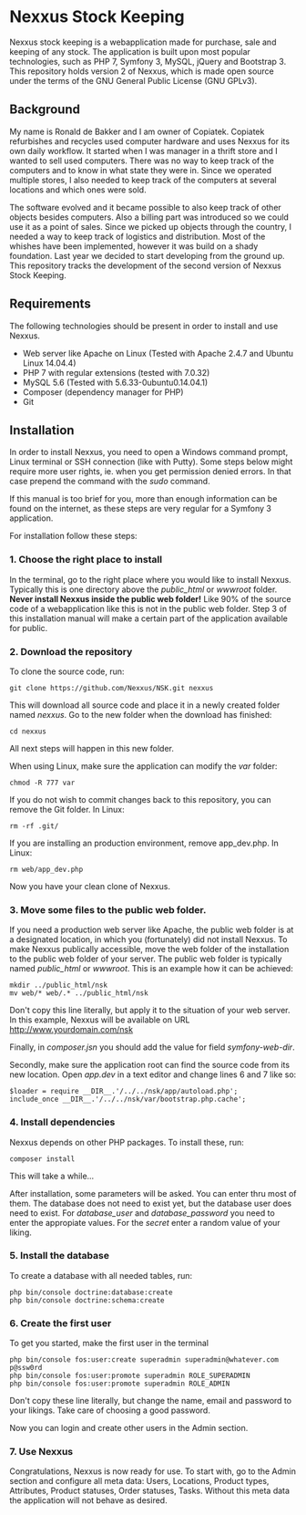 # Nexxus Stock Keeping

Nexxus stock keeping is a webapplication made for purchase, sale and keeping of any stock. The application is built upon most popular technologies, such as PHP 7, Symfony 3, MySQL, jQuery and Bootstrap 3. This repository holds version 2 of Nexxus, which is made open source under the terms of the GNU General Public License (GNU GPLv3). 

## Background

My name is Ronald de Bakker and I am owner of Copiatek. Copiatek refurbishes and recycles used computer hardware and uses Nexxus for its own daily workflow. It started when I was manager in a thrift store and I wanted to sell used computers. There was no way to keep track of the computers and to know in what state they were in. Since we operated multiple stores, I also needed to keep track of the computers at several locations and which ones were sold.

The software evolved and it became possible to also keep track of other objects besides computers. Also a billing part was introduced so we could use it as a point of sales. Since we picked up objects through the country, I needed a way to keep track of logistics and distribution. Most of the whishes have been implemented, however it was build on a shady foundation. Last year we decided to start developing from the ground up. This repository tracks the development of the second version of Nexxus Stock Keeping.

## Requirements

The following technologies should be present in order to install and use Nexxus.

- Web server like Apache on Linux (Tested with Apache 2.4.7 and Ubuntu Linux 14.04.4)
- PHP 7 with regular extensions (tested with 7.0.32)
- MySQL 5.6 (Tested with 5.6.33-0ubuntu0.14.04.1)
- Composer (dependency manager for PHP)
- Git

## Installation

In order to install Nexxus, you need to open a Windows command prompt, Linux terminal or SSH connection (like with Putty). Some steps below might require more user rights, ie. when you get permission denied errors. In that case prepend the command with the _sudo_ command. 

If this manual is too brief for you, more than enough information can be found on the internet, as these steps are very regular for a Symfony 3 application.

For installation follow these steps:

### 1. Choose the right place to install

In the terminal, go to the right place where you would like to install Nexxus. Typically this is one directory above the _public_html_ or _wwwroot_ folder. **Never install Nexxus inside the public web folder!** Like 90% of the source code of a webapplication like this is not in the public web folder. Step 3 of this installation manual will make a certain part of the application available for public.

### 2. Download the repository

To clone the source code, run:
```
git clone https://github.com/Nexxus/NSK.git nexxus
```
This will download all source code and place it in a newly created folder named _nexxus_. Go to the new folder when the download has finished:
```
cd nexxus
```
All next steps will happen in this new folder.

When using Linux, make sure the application can modify the _var_ folder:
```
chmod -R 777 var
```
If you do not wish to commit changes back to this repository, you can remove the Git folder. In Linux:
```
rm -rf .git/
```
If you are installing an production environment, remove app_dev.php. In Linux:
```
rm web/app_dev.php
```
Now you have your clean clone of Nexxus.

### 3. Move some files to the public web folder.

If you need a production web server like Apache, the public web folder is at a designated location, in which you (fortunately) did not install Nexxus. To make Nexxus publically accessible, move the web folder of the installation to the public web folder of your server. The public web folder is typically named _public_html_ or _wwwroot_. This is an example how it can be achieved:
```
mkdir ../public_html/nsk
mv web/* web/.* ../public_html/nsk
```
Don't copy this line literally, but apply it to the situation of your web server. In this example, Nexxus will be available on URL http://www.yourdomain.com/nsk

Finally, in _composer.jsn_ you should add the value for field _symfony-web-dir_.

Secondly, make sure the application root can find the source code from its new location. Open _app.dev_ in a text editor and change lines 6 and 7 like so:
```
$loader = require __DIR__.'/../../nsk/app/autoload.php';
include_once __DIR__.'/../../nsk/var/bootstrap.php.cache';
```

### 4. Install dependencies

Nexxus depends on other PHP packages. To install these, run:
```
composer install
```
This will take a while...

After installation, some parameters will be asked. You can enter thru most of them. The database does not need to exist yet, but the database user does need to exist. For _database_user_ and _database_password_ you need to enter the appropiate values. For the _secret_ enter a random value of your liking.

### 5. Install the database

To create a database with all needed tables, run:
```
php bin/console doctrine:database:create
php bin/console doctrine:schema:create
```

### 6. Create the first user

To get you started, make the first user in the terminal
```
php bin/console fos:user:create superadmin superadmin@whatever.com p@ssw0rd
php bin/console fos:user:promote superadmin ROLE_SUPERADMIN
php bin/console fos:user:promote superadmin ROLE_ADMIN
```
Don't copy these line literally, but change the name, email and password to your likings. Take care of choosing a good password.

Now you can login and create other users in the Admin section.

### 7. Use Nexxus

Congratulations, Nexxus is now ready for use. To start with, go to the Admin section and configure all meta data: Users, Locations, Product types, Attributes, Product statuses, Order statuses, Tasks. Without  this meta data the application will not behave as desired.



